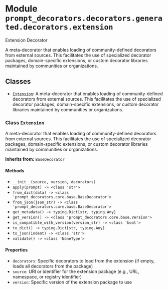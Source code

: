 # Module `prompt_decorators.decorators.generated.decorators.extension`

Extension Decorator

A meta-decorator that enables loading of community-defined decorators from external sources. This facilitates the use of specialized decorator packages, domain-specific extensions, or custom decorator libraries maintained by communities or organizations.

## Classes

- [`Extension`](#class-extension): A meta-decorator that enables loading of community-defined decorators from external sources. This facilitates the use of specialized decorator packages, domain-specific extensions, or custom decorator libraries maintained by communities or organizations.

### Class `Extension`

A meta-decorator that enables loading of community-defined decorators from external sources. This facilitates the use of specialized decorator packages, domain-specific extensions, or custom decorator libraries maintained by communities or organizations.

**Inherits from:** `BaseDecorator`

#### Methods

- `__init__(source, version, decorators)`
- `apply(prompt) -> <class 'str'>`
- `from_dict(data) -> <class 'prompt_decorators.core.base.BaseDecorator'>`
- `from_json(json_str) -> <class 'prompt_decorators.core.base.BaseDecorator'>`
- `get_metadata() -> typing.Dict[str, typing.Any]`
- `get_version() -> <class 'prompt_decorators.core.base.Version'>`
- `is_compatible_with_version(version_str) -> <class 'bool'>`
- `to_dict() -> typing.Dict[str, typing.Any]`
- `to_json(indent) -> <class 'str'>`
- `validate() -> <class 'NoneType'>`
#### Properties

- `decorators`: Specific decorators to load from the extension (if empty, loads all decorators from the package)
- `source`: URI or identifier for the extension package (e.g., URL, namespace, or registry identifier)
- `version`: Specific version of the extension package to use

